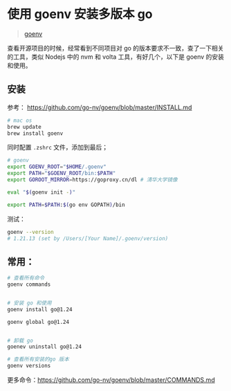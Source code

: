 # 使用 goenv 安装多版本 go

> [goenv](https://github.com/go-nv)

查看开源项目的时候，经常看到不同项目对 go 的版本要求不一致，查了一下相关的工具，类似 Nodejs 中的 nvm 和 volta 工具，有好几个，以下是 goenv 的安装和使用。


## 安装
参考： https://github.com/go-nv/goenv/blob/master/INSTALL.md

```sh
# mac os
brew update
brew install goenv
```

同时配置 `.zshrc` 文件，添加到最后；

```sh
# goenv
export GOENV_ROOT="$HOME/.goenv"
export PATH="$GOENV_ROOT/bin:$PATH"
export GOROOT_MIRROR=https://goproxy.cn/dl # 清华大学镜像

eval "$(goenv init -)"

export PATH=$PATH:$(go env GOPATH)/bin
```

测试：


```sh
goenv --version 
# 1.21.13 (set by /Users/[Your Name]/.goenv/version)
```


## 常用：

```sh
# 查看所有命令
goenv commands


# 安装 go 和使用
goenv install go@1.24

goenv global go@1.24


# 卸载 go
goenev uninstall go@1.24

# 查看所有安装的go 版本
goenv versions

```


更多命令：https://github.com/go-nv/goenv/blob/master/COMMANDS.md
